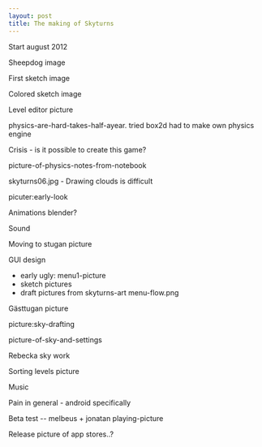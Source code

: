 ```yaml
---
layout: post
title: The making of Skyturns
---
```


Start august 2012

Sheepdog image

First sketch image

Colored sketch image

Level editor picture

physics-are-hard-takes-half-ayear. tried box2d had to make own physics engine

Crisis - is it possible to create this game?

picture-of-physics-notes-from-notebook

skyturns06.jpg - Drawing clouds is difficult

picuter:early-look

Animations blender?

Sound

Moving to stugan picture

GUI design
- early ugly: menu1-picture
- sketch pictures
- draft pictures from skyturns-art
menu-flow.png

Gästtugan picture

picture:sky-drafting

picture-of-sky-and-settings

Rebecka sky work

Sorting levels picture

Music

Pain in general - android specifically

Beta test
-- melbeus + jonatan playing-picture

Release
picture of app stores..?